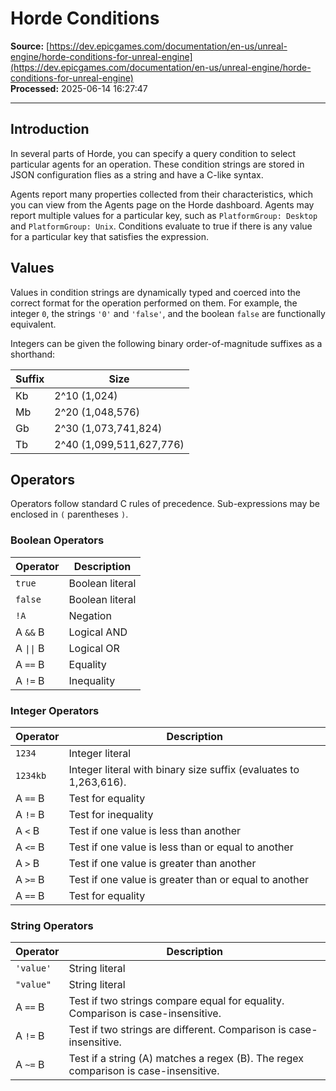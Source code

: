 # Horde Conditions

**Source:** [https://dev.epicgames.com/documentation/en-us/unreal-engine/horde-conditions-for-unreal-engine](https://dev.epicgames.com/documentation/en-us/unreal-engine/horde-conditions-for-unreal-engine)  
**Processed:** 2025-06-14 16:27:47

---

## Introduction

In several parts of Horde, you can specify a query condition to select particular agents for an operation. These condition strings are stored in JSON configuration flies as a string and have a C-like syntax.

Agents report many properties collected from their characteristics, which you can view from the Agents page on the Horde dashboard. Agents may report multiple values for a particular key, such as `PlatformGroup: Desktop` and `PlatformGroup: Unix`. Conditions evaluate to true if there is any value for a particular key that satisfies the expression.

## Values

Values in condition strings are dynamically typed and coerced into the correct format for the operation performed on them. For example, the integer `0`, the strings `'0'` and `'false'`, and the boolean `false` are functionally equivalent.

Integers can be given the following binary order-of-magnitude suffixes as a shorthand:

| Suffix | Size |
| --- | --- |
| Kb | 2^10 (1,024) |
| Mb | 2^20 (1,048,576) |
| Gb | 2^30 (1,073,741,824) |
| Tb | 2^40 (1,099,511,627,776) |

## Operators

Operators follow standard C rules of precedence. Sub-expressions may be enclosed in `(` parentheses `)`.

### Boolean Operators

| Operator | Description |
| --- | --- |
| `true` | Boolean literal |
| `false` | Boolean literal |
| `!A` | Negation |
| A `&&` B | Logical AND |
| A `\|\|` B | Logical OR |
| A `==` B | Equality |
| A `!=` B | Inequality |

### Integer Operators

| Operator | Description |
| --- | --- |
| `1234` | Integer literal |
| `1234kb` | Integer literal with binary size suffix (evaluates to 1,263,616). |
| A `==` B | Test for equality |
| A `!=` B | Test for inequality |
| A `<` B | Test if one value is less than another |
| A `<=` B | Test if one value is less than or equal to another |
| A `>` B | Test if one value is greater than another |
| A `>=` B | Test if one value is greater than or equal to another |
| A `==` B | Test for equality |

### String Operators

| Operator | Description |
| --- | --- |
| `'value'` | String literal |
| `"value"` | String literal |
| A `==` B | Test if two strings compare equal for equality. Comparison is case-insensitive. |
| A `!=` B | Test if two strings are different. Comparison is case-insensitive. |
| A `~=` B | Test if a string (A) matches a regex (B). The regex comparison is case-insensitive. |